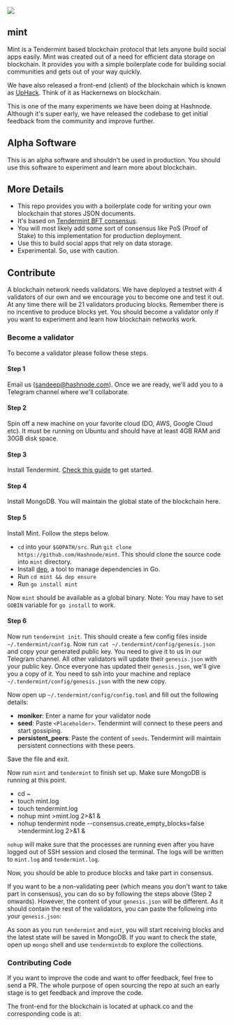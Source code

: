 ![](https://cdn.hashnode.com/res/hashnode/image/upload/v1527769914653/Hy7BiDakm.jpeg)

## mint

Mint is a Tendermint based blockchain protocol that lets anyone build social apps easily. Mint was created out of a need for efficient data storage on blockchain. It provides you with a simple boilerplate code for building social communities and gets out of your way quickly.

We have also released a front-end (client) of the blockchain which is known as [UpHack](https://uphack.co). Think of it as Hackernews on blockchain.

This is one of the many experiments we have been doing at Hashnode. Although it's super early, we have released the codebase to get initial feedback from the community and improve further.

## Alpha Software

This is an alpha software and shouldn't be used in production. You should use this software to experiment and learn more about blockchain.

## More Details

- This repo provides you with a boilerplate code for writing your own blockchain that stores JSON documents.
- It's based on [Tendermint BFT consensus](https://tendermint.com/).
- You will most likely add some sort of consensus like PoS (Proof of Stake) to this implementation for production deployment.
- Use this to build social apps that rely on data storage.
- Experimental. So, use with caution.

## Contribute

A blockchain network needs validators. We have deployed a testnet with 4 validators of our own and we encourage you to become one and test it out. At any time there will be 21 validators producing blocks. Remember there is no incentive to produce blocks yet. You should become a validator only if you want to experiment and learn how blockchain networks work.

### Become a validator

To become a validator please follow these steps.

#### Step 1

Email us (sandeep@hashnode.com). Once we are ready, we'll add you to a Telegram channel where we'll collaborate.

#### Step 2

Spin off a new machine on your favorite cloud (DO, AWS, Google Cloud etc). It must be running on Ubuntu and should have at least 4GB RAM and 30GB disk space.

#### Step 3

Install Tendermint. [Check this guide](https://github.com/tendermint/tendermint/blob/master/docs/install.rst) to get started.

#### Step 4

Install MongoDB. You will maintain the global state of the blockchain here.

#### Step 5

Install Mint. Follow the steps below.

- `cd` into your `$GOPATH/src`. Run `git clone https://github.com/Hashnode/mint`. This should clone the source code into `mint` directory.
- Install [dep](https://github.com/golang/dep), a tool to manage dependencies in Go.
- Run `cd mint && dep ensure`
- Run `go install mint`


Now `mint` should be available as a global binary. Note: You may have to set `GOBIN` variable for `go install` to work.

#### Step 6

Now run `tendermint init`. This should create a few config files inside `~/.tendermint/config`. Now run `cat ~/.tendermint/config/genesis.json` and copy your generated public key. You need to give it to us in our Telegram channel. All other validators will update their `genesis.json` with your public key. Once everyone has updated their `genesis.json`, we'll give you a copy of it. You need to ssh into your machine and replace `~/.tendermint/config/genesis.json` with the new copy.

Now open up `~/.tendermint/config/config.toml` and fill out the following details:

- **moniker**: Enter a name for your validator node
- **seed**: Paste `<Placeholder>`. Tendermint will connect to these peers and start gossiping.
- **persistent_peers**: Paste the content of `seeds`. Tendermint will maintain persistent connections with these peers.

Save the file and exit.

Now run `mint` and `tendermint` to finish set up. Make sure MongoDB is running at this point.

- cd ~
- touch mint.log
- touch tendermint.log
- nohup mint >mint.log 2>&1 &
- nohup tendermint node --consensus.create_empty_blocks=false >tendermint.log 2>&1 &

`nohup` will make sure that the processes are running even after you have logged out of SSH session and closed the terminal. The logs will be written to `mint.log` and `tendermint.log`.


Now, you should be able to produce blocks and take part in consensus.


If you want to be a non-validating peer (which means you don't want to take part in consensus), you can do so by following the steps above (Step 2 onwards). However, the content of your `genesis.json` will be different. As it should contain the rest of the validators, you can paste the following into your `genesis.json`:

<Placeholder>

As soon as you run `tendermint` and `mint`, you will start receiving blocks and the latest state will be saved in MongoDB. If you want to check the state, open up `mongo` shell and use `tendermintdb` to explore the collections.


### Contributing Code

If you want to improve the code and want to offer feedback, feel free to send a PR. The whole purpose of open sourcing the repo at such an early stage is to get feedback and improve the code.

The front-end for the blockchain is located at uphack.co and the corresponding code is at: <Placeholder>
